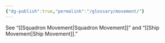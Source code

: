```yaml
---
{"dg-publish":true,"permalink":"/glossary/movement/"}
---
```


See “[[Squadron Movement\|Squadron Movement]]” and “[[Ship Movement\|Ship Movement]].”

